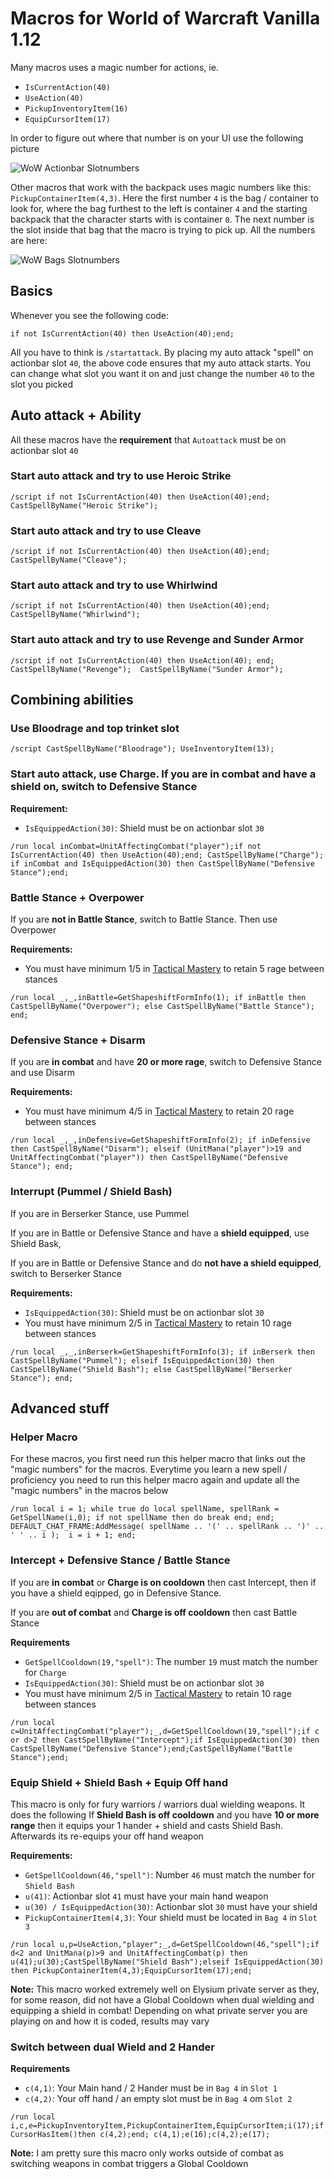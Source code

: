 # Macros for World of Warcraft Vanilla 1.12
Many macros uses a magic number for actions, ie. 
- `IsCurrentAction(40)`
- `UseAction(40)`
- `PickupInventoryItem(16)`
- `EquipCursorItem(17)`

In order to figure out where that number is on your UI use the following picture

![WoW Actionbar Slotnumbers](https://github.com/DBFBlackbull/wow-macros/raw/master/img/wow-actionsbar-slotnumbers.jpg)

Other macros that work with the backpack uses magic numbers like this: `PickupContainerItem(4,3)`.
Here the first number `4` is the bag / container to look for, where the bag furthest to the left is container `4` and the starting backpack that the character starts with is container `0`. The next number is the slot inside that bag that the macro is trying to pick up. All the numbers are here:

![WoW Bags Slotnumbers](https://github.com/DBFBlackbull/wow-macros/raw/master/img/wow-bag-slots-v1.png)

## Basics
Whenever you see the following code:
```
if not IsCurrentAction(40) then UseAction(40);end;
```
All you have to think is `/startattack`. By placing my auto attack "spell" on actionbar slot `40`, the above code ensures that my auto attack starts. You can change what slot you want it on and just change the number `40` to the slot you picked

## Auto attack + Ability
All these macros have the **requirement** that `Autoattack` must be on actionbar slot `40`

### Start auto attack and try to use Heroic Strike
```
/script if not IsCurrentAction(40) then UseAction(40);end; CastSpellByName("Heroic Strike");
```
### Start auto attack and try to use Cleave
```
/script if not IsCurrentAction(40) then UseAction(40);end; CastSpellByName("Cleave");
```
### Start auto attack and try to use Whirlwind
```
/script if not IsCurrentAction(40) then UseAction(40);end; CastSpellByName("Whirlwind");
```
### Start auto attack and try to use Revenge and Sunder Armor
```
/script if not IsCurrentAction(40) then UseAction(40); end; CastSpellByName("Revenge");  CastSpellByName("Sunder Armor");
```
## Combining abilities
### Use Bloodrage and top trinket slot
```
/script CastSpellByName("Bloodrage"); UseInventoryItem(13);
```
### Start auto attack, use Charge. If you are in combat and have a shield on, switch to Defensive Stance
**Requirement:**
- `IsEquippedAction(30)`: Shield must be on actionbar slot `30`
```
/run local inCombat=UnitAffectingCombat("player");if not IsCurrentAction(40) then UseAction(40);end; CastSpellByName("Charge"); if inCombat and IsEquippedAction(30) then CastSpellByName("Defensive Stance");end;
```
### Battle Stance + Overpower
If you are **not in Battle Stance**, switch to Battle Stance. Then use Overpower

**Requirements:**
- You must have minimum 1/5 in [Tactical Mastery](https://classic.wowhead.com/spell=12295/tactical-mastery) to retain 5 rage between stances
```
/run local _,_,inBattle=GetShapeshiftFormInfo(1); if inBattle then CastSpellByName("Overpower"); else CastSpellByName("Battle Stance"); end;
```
### Defensive Stance + Disarm
If you are **in combat** and have **20 or more rage**, switch to Defensive Stance and use Disarm

**Requirements:**
- You must have minimum 4/5 in [Tactical Mastery](https://classic.wowhead.com/spell=12678/tactical-mastery) to retain 20 rage between stances
```
/run local _,_,inDefensive=GetShapeshiftFormInfo(2); if inDefensive then CastSpellByName("Disarm"); elseif (UnitMana("player")>19 and UnitAffectingCombat("player")) then CastSpellByName("Defensive Stance"); end;
```
### Interrupt (Pummel / Shield Bash)
If you are in Berserker Stance, use Pummel

If you are in Battle or Defensive Stance and have a **shield equipped**, use Shield Bask,

If you are in Battle or Defensive Stance and do **not have a shield equipped**, switch to Berserker Stance

**Requirements:**
- `IsEquippedAction(30)`: Shield must be on actionbar slot `30`
- You must have minimum 2/5 in [Tactical Mastery](https://classic.wowhead.com/spell=12676/tactical-mastery) to retain 10 rage between stances
```
/run local _,_,inBerserk=GetShapeshiftFormInfo(3); if inBerserk then CastSpellByName("Pummel"); elseif IsEquippedAction(30) then CastSpellByName("Shield Bash"); else CastSpellByName("Berserker Stance"); end;
```

## Advanced stuff
### Helper Macro
For these macros, you first need run this helper macro that links out the "magic numbers" for the macros. Everytime you learn a new spell / proficiency you need to run this helper macro again and update all the "magic numbers" in the macros below
```
/run local i = 1; while true do local spellName, spellRank = GetSpellName(i,0); if not spellName then do break end; end; DEFAULT_CHAT_FRAME:AddMessage( spellName .. '(' .. spellRank .. ')' .. ' ' .. i );  i = i + 1; end;
```
### Intercept + Defensive Stance / Battle Stance
If you are **in combat** or **Charge is on cooldown** then cast Intercept, then if you have a shield eqipped, go in Defensive Stance.

If you are **out of combat** and **Charge is off cooldown** then cast Battle Stance

**Requirements**
- `GetSpellCooldown(19,"spell")`: The number `19` must match the number for `Charge`
- `IsEquippedAction(30)`: Shield must be on actionbar slot `30`
- You must have minimum 2/5 in [Tactical Mastery](https://classic.wowhead.com/spell=12676/tactical-mastery) to retain 10 rage between stances
```
/run local c=UnitAffectingCombat("player");_,d=GetSpellCooldown(19,"spell");if c or d>2 then CastSpellByName("Intercept");if IsEquippedAction(30) then CastSpellByName("Defensive Stance");end;CastSpellByName("Battle Stance");end;
```
### Equip Shield + Shield Bash + Equip Off hand
This macro is only for fury warriors / warriors dual wielding weapons. It does the following
If **Shield Bash is off cooldown** and you have **10 or more range** then it equips your 1 hander + shield and casts Shield Bash. Afterwards its re-equips your off hand weapon

**Requirements:**
- `GetSpellCooldown(46,"spell")`: Number `46` must match the number for `Shield Bash`
- `u(41)`: Actionbar slot `41` must have your main hand weapon
- `u(30) / IsEquippedAction(30)`: Actionbar slot `30` must have your shield
- `PickupContainerItem(4,3)`: Your shield must be located in `Bag 4` in `Slot 3`
```
/run local u,p=UseAction,"player";_,d=GetSpellCooldown(46,"spell");if d<2 and UnitMana(p)>9 and UnitAffectingCombat(p) then u(41);u(30);CastSpellByName("Shield Bash");elseif IsEquippedAction(30) then PickupContainerItem(4,3);EquipCursorItem(17);end;
```
**Note:** This macro worked extremely well on Elysium private server as they, for some reason, did not have a Global Cooldown when dual wielding and equipping a shield in combat! Depending on what private server you are playing on and how it is coded, results may vary
### Switch between dual Wield and 2 Hander
**Requirements**
- `c(4,1)`: Your Main hand / 2 Hander must be in `Bag 4` in `Slot 1`
- `c(4,2)`: Your off hand / an empty slot must be in `Bag 4` om `Slot 2`
```
/run local i,c,e=PickupInventoryItem,PickupContainerItem,EquipCursorItem;i(17);if CursorHasItem()then c(4,2);end; c(4,1);e(16);c(4,2);e(17);
```
**Note:** I am pretty sure this macro only works outside of combat as switching weapons in combat triggers a Global Cooldown
